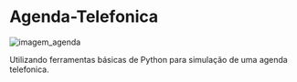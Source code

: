 # Agenda-Telefonica
![imagem_agenda](https://user-images.githubusercontent.com/56003521/76259294-13e7c800-6234-11ea-9a31-333a66ddf4bb.jpg)

Utilizando ferramentas básicas de Python para simulação de uma agenda telefonica.
